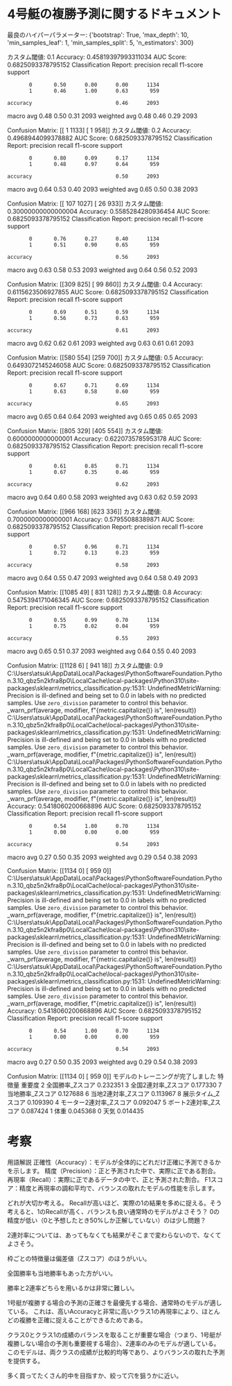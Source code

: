 # 4号艇の複勝予測に関するドキュメント
最良のハイパーパラメーター: {'bootstrap': True, 'max_depth': 10, 'min_samples_leaf': 1, 'min_samples_split': 5, 'n_estimators': 300}

カスタム閾値: 0.1
Accuracy: 0.45819397993311034
AUC Score: 0.6825093378795152
Classification Report:
              precision    recall  f1-score   support

           0       0.50      0.00      0.00      1134
           1       0.46      1.00      0.63       959

    accuracy                           0.46      2093
   macro avg       0.48      0.50      0.31      2093
weighted avg       0.48      0.46      0.29      2093

Confusion Matrix:
[[   1 1133]
 [   1  958]]
カスタム閾値: 0.2
Accuracy: 0.4968944099378882
AUC Score: 0.6825093378795152
Classification Report:
              precision    recall  f1-score   support

           0       0.80      0.09      0.17      1134
           1       0.48      0.97      0.64       959

    accuracy                           0.50      2093
   macro avg       0.64      0.53      0.40      2093
weighted avg       0.65      0.50      0.38      2093

Confusion Matrix:
[[ 107 1027]
 [  26  933]]
カスタム閾値: 0.30000000000000004
Accuracy: 0.5585284280936454
AUC Score: 0.6825093378795152
Classification Report:
              precision    recall  f1-score   support

           0       0.76      0.27      0.40      1134
           1       0.51      0.90      0.65       959

    accuracy                           0.56      2093
   macro avg       0.63      0.58      0.53      2093
weighted avg       0.64      0.56      0.52      2093

Confusion Matrix:
[[309 825]
 [ 99 860]]
カスタム閾値: 0.4
Accuracy: 0.6115623506927855
AUC Score: 0.6825093378795152
Classification Report:
              precision    recall  f1-score   support

           0       0.69      0.51      0.59      1134
           1       0.56      0.73      0.63       959

    accuracy                           0.61      2093
   macro avg       0.62      0.62      0.61      2093
weighted avg       0.63      0.61      0.61      2093

Confusion Matrix:
[[580 554]
 [259 700]]
カスタム閾値: 0.5
Accuracy: 0.6493072145246058
AUC Score: 0.6825093378795152
Classification Report:
              precision    recall  f1-score   support

           0       0.67      0.71      0.69      1134
           1       0.63      0.58      0.60       959

    accuracy                           0.65      2093
   macro avg       0.65      0.64      0.64      2093
weighted avg       0.65      0.65      0.65      2093

Confusion Matrix:
[[805 329]
 [405 554]]
カスタム閾値: 0.6000000000000001
Accuracy: 0.6220735785953178
AUC Score: 0.6825093378795152
Classification Report:
              precision    recall  f1-score   support

           0       0.61      0.85      0.71      1134
           1       0.67      0.35      0.46       959

    accuracy                           0.62      2093
   macro avg       0.64      0.60      0.58      2093
weighted avg       0.63      0.62      0.59      2093

Confusion Matrix:
[[966 168]
 [623 336]]
カスタム閾値: 0.7000000000000001
Accuracy: 0.57955088389871
AUC Score: 0.6825093378795152
Classification Report:
              precision    recall  f1-score   support

           0       0.57      0.96      0.71      1134
           1       0.72      0.13      0.23       959

    accuracy                           0.58      2093
   macro avg       0.64      0.55      0.47      2093
weighted avg       0.64      0.58      0.49      2093

Confusion Matrix:
[[1085   49]
 [ 831  128]]
カスタム閾値: 0.8
Accuracy: 0.5475394171046345
AUC Score: 0.6825093378795152
Classification Report:
              precision    recall  f1-score   support

           0       0.55      0.99      0.70      1134
           1       0.75      0.02      0.04       959

    accuracy                           0.55      2093
   macro avg       0.65      0.51      0.37      2093
weighted avg       0.64      0.55      0.40      2093

Confusion Matrix:
[[1128    6]
 [ 941   18]]
カスタム閾値: 0.9
C:\Users\atsuk\AppData\Local\Packages\PythonSoftwareFoundation.Python.3.10_qbz5n2kfra8p0\LocalCache\local-packages\Python310\site-packages\sklearn\metrics\_classification.py:1531: UndefinedMetricWarning: Precision is ill-defined and being set to 0.0 in labels with no predicted samples. Use `zero_division` parameter to control this behavior.
  _warn_prf(average, modifier, f"{metric.capitalize()} is", len(result))
C:\Users\atsuk\AppData\Local\Packages\PythonSoftwareFoundation.Python.3.10_qbz5n2kfra8p0\LocalCache\local-packages\Python310\site-packages\sklearn\metrics\_classification.py:1531: UndefinedMetricWarning: Precision is ill-defined and being set to 0.0 in labels with no predicted samples. Use `zero_division` parameter to control this behavior.
  _warn_prf(average, modifier, f"{metric.capitalize()} is", len(result))
C:\Users\atsuk\AppData\Local\Packages\PythonSoftwareFoundation.Python.3.10_qbz5n2kfra8p0\LocalCache\local-packages\Python310\site-packages\sklearn\metrics\_classification.py:1531: UndefinedMetricWarning: Precision is ill-defined and being set to 0.0 in labels with no predicted samples. Use `zero_division` parameter to control this behavior.
  _warn_prf(average, modifier, f"{metric.capitalize()} is", len(result))
Accuracy: 0.5418060200668896
AUC Score: 0.6825093378795152
Classification Report:
              precision    recall  f1-score   support

           0       0.54      1.00      0.70      1134
           1       0.00      0.00      0.00       959

    accuracy                           0.54      2093
   macro avg       0.27      0.50      0.35      2093
weighted avg       0.29      0.54      0.38      2093

Confusion Matrix:
[[1134    0]
 [ 959    0]]
C:\Users\atsuk\AppData\Local\Packages\PythonSoftwareFoundation.Python.3.10_qbz5n2kfra8p0\LocalCache\local-packages\Python310\site-packages\sklearn\metrics\_classification.py:1531: UndefinedMetricWarning: Precision is ill-defined and being set to 0.0 in labels with no predicted samples. Use `zero_division` parameter to control this behavior.
  _warn_prf(average, modifier, f"{metric.capitalize()} is", len(result))
C:\Users\atsuk\AppData\Local\Packages\PythonSoftwareFoundation.Python.3.10_qbz5n2kfra8p0\LocalCache\local-packages\Python310\site-packages\sklearn\metrics\_classification.py:1531: UndefinedMetricWarning: Precision is ill-defined and being set to 0.0 in labels with no predicted samples. Use `zero_division` parameter to control this behavior.
  _warn_prf(average, modifier, f"{metric.capitalize()} is", len(result))
C:\Users\atsuk\AppData\Local\Packages\PythonSoftwareFoundation.Python.3.10_qbz5n2kfra8p0\LocalCache\local-packages\Python310\site-packages\sklearn\metrics\_classification.py:1531: UndefinedMetricWarning: Precision is ill-defined and being set to 0.0 in labels with no predicted samples. Use `zero_division` parameter to control this behavior.
  _warn_prf(average, modifier, f"{metric.capitalize()} is", len(result))
Accuracy: 0.5418060200668896
AUC Score: 0.6825093378795152
Classification Report:
              precision    recall  f1-score   support

           0       0.54      1.00      0.70      1134
           1       0.00      0.00      0.00       959

    accuracy                           0.54      2093
   macro avg       0.27      0.50      0.35      2093
weighted avg       0.29      0.54      0.38      2093

Confusion Matrix:
[[1134    0]
 [ 959    0]]
モデルのトレーニングが完了しました
             特徴量       重要度
2      全国勝率_Zスコア  0.232351
3    全国2連対率_Zスコア  0.177330
7      当地勝率_Zスコア  0.127688
6    当地2連対率_Zスコア  0.113967
8     展示タイム_Zスコア  0.109390
4  モーター2連対率_Zスコア  0.092047
5   ボート2連対率_Zスコア  0.087424
1             体重  0.045368
0             天気  0.014435



# 考察
用語解説
正確性（Accuracy）：モデルが全体的にどれだけ正確に予測できるかを示します。
精度（Precision）：正と予測された中で、実際に正である割合。
再現率（Recall）：実際に正であるデータの中で、正と予測された割合。
F1スコア：精度と再現率の調和平均で、バランスの取れたモデルの性能を示します。

どれが大切か考える。
Recallが高いほど、実際の1の結果を多めに捉える。そう考えると、1のRecallが高く、バランスも良い通常時のモデルがよさそう？
0の精度が低い（0と予想したとき50%しか正解していない）のは少し問題？

2連対率については、あってもなくても結果がそこまで変わらないので、なくてよさそう。

枠ごとの特徴量は偏差値（Zスコア）のほうがいい。

全国勝率も当地勝率もあった方がいい。


勝率と2連率どちらを用いるかは非常に難しい。

1号艇が複勝する場合の予測の正確さを最優先する場合、通常時のモデルが適している。
これは、高いAccuracyと非常に高いクラス1の再現率により、ほとんどの複勝を正確に捉えることができるためである。

クラス0とクラス1の成績のバランスを取ることが重要な場合（つまり、1号艇が複勝しない場合の予測も重要視する場合）、2連率のみのモデルが適している。
このモデルは、両クラスの成績が比較的均等であり、よりバランスの取れた予測を提供する。

多く買ってたくさん的中を目指すか、絞って穴を狙うかに近い。





